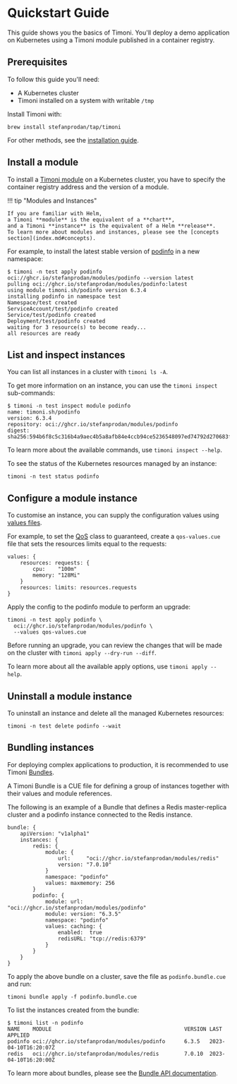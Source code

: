 # Quickstart Guide

This guide shows you the basics of Timoni.
You'll deploy a demo application on Kubernetes using a Timoni module
published in a container registry.

## Prerequisites

To follow this guide you'll need:

* A Kubernetes cluster
* Timoni installed on a system with writable `/tmp`

Install Timoni with:

```shell
brew install stefanprodan/tap/timoni
```

For other methods,
see the [installation guide](install.md).

## Install a module

To install a [Timoni module](index.md#timoni-modules) on a Kubernetes cluster,
you have to specify the container registry address and the version of a module.

!!! tip "Modules and Instances"

    If you are familiar with Helm,
    a Timoni **module** is the equivalent of a **chart**,
    and a Timoni **instance** is the equivalent of a Helm **release**.
    To learn more about modules and instances, please see the [concepts section](index.md#concepts).

For example, to install the latest stable version of [podinfo](https://github.com/stefanprodan/podinfo)
in a new namespace:

```console
$ timoni -n test apply podinfo oci://ghcr.io/stefanprodan/modules/podinfo --version latest
pulling oci://ghcr.io/stefanprodan/modules/podinfo:latest
using module timoni.sh/podinfo version 6.3.4
installing podinfo in namespace test
Namespace/test created
ServiceAccount/test/podinfo created
Service/test/podinfo created
Deployment/test/podinfo created
waiting for 3 resource(s) to become ready...
all resources are ready
```

## List and inspect instances

You can list all instances in a cluster with `timoni ls -A`.

To get more information on an instance, you can use the `timoni inspect` sub-commands:

```console
$ timoni -n test inspect module podinfo
name: timoni.sh/podinfo
version: 6.3.4
repository: oci://ghcr.io/stefanprodan/modules/podinfo
digest: sha256:594b6f8c5c316b4a9aec4b5a8afb84e4ccb94ce5236548097ed74792d270683f
```

To learn more about the available commands, use `timoni inspect --help`.

To see the status of the Kubernetes resources managed by an instance:

```shell
timoni -n test status podinfo 
```

## Configure a module instance

To customise an instance, you can supply the configuration values using [values files](values.md).

For example, to set the [QoS](https://kubernetes.io/docs/tasks/configure-pod-container/quality-service-pod/)
class to guaranteed, create a `qos-values.cue` file that sets the resources limits equal to the requests:

```cue
values: {
	resources: requests: {
		cpu:    "100m"
		memory: "128Mi"
	}
	resources: limits: resources.requests
}
```

Apply the config to the podinfo module to perform an upgrade:

```shell
timoni -n test apply podinfo \
  oci://ghcr.io/stefanprodan/modules/podinfo \
  --values qos-values.cue
```

Before running an upgrade, you can review the changes that will
be made on the cluster with `timoni apply --dry-run --diff`.

To learn more about all the available apply options, use `timoni apply --help`.

## Uninstall a module instance

To uninstall an instance and delete all the managed Kubernetes resources:

```shell
timoni -n test delete podinfo --wait
```

## Bundling instances

For deploying complex applications to production, it is recommended to use
Timoni [Bundles](bundles.md).

A Timoni Bundle is a CUE file for defining a group of instances together
with their values and module references.

The following is an example of a Bundle that defines a Redis master-replica cluster
and a podinfo instance connected to the Redis instance.

```cue
bundle: {
    apiVersion: "v1alpha1"
    instances: {
        redis: {
            module: {
                url:     "oci://ghcr.io/stefanprodan/modules/redis"
                version: "7.0.10"
            }
            namespace: "podinfo"
            values: maxmemory: 256
        }
        podinfo: {
            module: url:     "oci://ghcr.io/stefanprodan/modules/podinfo"
            module: version: "6.3.5"
            namespace: "podinfo"
            values: caching: {
                enabled:  true
                redisURL: "tcp://redis:6379"
            }
        }
    }
}
```

To apply the above bundle on a cluster, save the file as `podinfo.bundle.cue` and run:

```shell
timoni bundle apply -f podinfo.bundle.cue
```

To list the instances created from the bundle:

```console
$ timoni list -n podinfo
NAME    MODULE                                          VERSION LAST APPLIED         
podinfo oci://ghcr.io/stefanprodan/modules/podinfo      6.3.5   2023-04-10T16:20:07Z    
redis   oci://ghcr.io/stefanprodan/modules/redis        7.0.10  2023-04-10T16:20:00Z
```

To learn more about bundles, please see the [Bundle API documentation](https://timoni.sh/bundles/).
